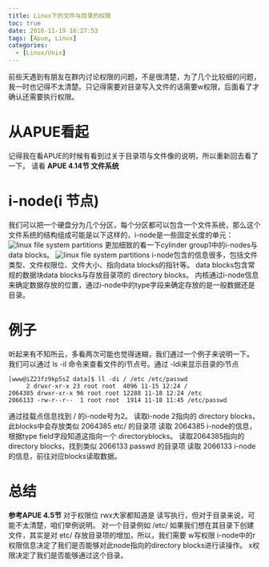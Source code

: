 ```yaml
---
title: Linux下的文件与目录的权限
toc: true
date: 2016-11-19 16:27:53
tags: [Apue, Linux]
categories: 
  - [Linux/Unix]
---
```

前些天遇到有朋友在群内讨论权限的问题，不是很清楚，为了几个比较细的问题，我一时也记得不太清楚。只记得需要对目录写入文件的话需要w权限，后面看了才确认还需要执行权限。
<!--more-->
# 从APUE看起
记得我在看APUE的时候有看到过关于目录项与文件像的说明，所以重新回去看了一下。
请看 __APUE 4.14节 文件系统__ 
#  i-node(i 节点)
我们可以把一个硬盘分为几个分区，每个分区都可以包含一个文件系统，那么这个文件系统的结构组成可能是以下这样的，i-node是一些固定长度的单元：
![linux file system partitions](/res/20161118-unix-file-system.png)
更加细致的看一下cylinder group1中的i-nodes与data blocks。
![linux file system partitions](/res/20161118-unix-file-system2.png)
i-node包含的信息很多，包括文件类型、文件权限位、文件大小、指向data blocks的指针等。
data blocks包含常规的数据块data blocks与存放目录项的 directory blocks。
内核通过i-node信息来确定数据存放的位置，通过i-node中的type字段来确定存放的是一般数据还是目录。
# 例子
听起来有不知所云，多看两次可能也觉得迷糊，我们通过一个例子来说明一下。
我们可以通过 ls -il 命令来查看文件的i节点号。通过 -ldi来显示目录的i节点
```
[www@iZ23fz9kp5sZ data]$ ll -di / /etc /etc/passwd
     2 drwxr-xr-x 23 root root  4096 11-15 12:24 /
2064385 drwxr-xr-x 96 root root 12288 11-18 12:24 /etc
2066133 -rw-r--r--  1 root root  1914 11-18 11:45 /etc/passwd
```
通过挂载点信息找到 / 的i-node号为2。
读取i-node 2指向的 directory blocks，此blocks中会存放类似  2064385 etc/ 的目录项
读取 2064385 i-node的信息，根据type field字段知道这指向一个 directoryblocks。
读取2064385指向的 directory blocks，找到类似 2066133 passwd 的目录项
读取 2066133 i-node的信息，前往对应blocks读取数据。
# 总结
__参考APUE 4.5节__
对于权限位 rwx大家都知道是 读写执行，但对于目录来说，可能不太清楚，咱们举例说明。
对一个目录例如 /etc/ 如果我们想在其目录下创建文件，其实是对 etc/ 存放目录项的增加，所以，我们需要 w写权限
i-node中的r权限信息决定了我们是否能够对此node指向的directory blocks进行读操作。
x权限决定了我们是否能够通过这个目录。

